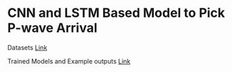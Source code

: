 # CNN and LSTM Based Model to Pick P-wave Arrival
Datasets [Link](https://utexas.box.com/s/klymsiqu7t9jeesqvb053yb0w4tt8it7)

Trained Models and Example outputs [Link](https://utexas.box.com/s/kmv6bw9qtq1t3cb833rwdsjxr8t9xlgv)
